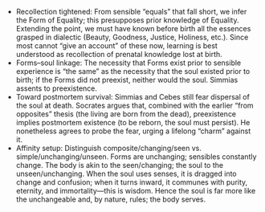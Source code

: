 - Recollection tightened: From sensible “equals” that fall short, we infer the Form of Equality; this presupposes prior knowledge of Equality. Extending the point, we must have known before birth all the essences grasped in dialectic (Beauty, Goodness, Justice, Holiness, etc.). Since most cannot “give an account” of these now, learning is best understood as recollection of prenatal knowledge lost at birth.
- Forms–soul linkage: The necessity that Forms exist prior to sensible experience is “the same” as the necessity that the soul existed prior to birth; if the Forms did not preexist, neither would the soul. Simmias assents to preexistence.
- Toward postmortem survival: Simmias and Cebes still fear dispersal of the soul at death. Socrates argues that, combined with the earlier “from opposites” thesis (the living are born from the dead), preexistence implies postmortem existence (to be reborn, the soul must persist). He nonetheless agrees to probe the fear, urging a lifelong “charm” against it.
- Affinity setup: Distinguish composite/changing/seen vs. simple/unchanging/unseen. Forms are unchanging; sensibles constantly change. The body is akin to the seen/changing; the soul to the unseen/unchanging. When the soul uses senses, it is dragged into change and confusion; when it turns inward, it communes with purity, eternity, and immortality—this is wisdom. Hence the soul is far more like the unchangeable and, by nature, rules; the body serves.